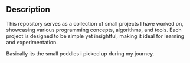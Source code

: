 ## Description
This repository serves as a collection of small projects I have worked on, showcasing various programming concepts, algorithms, and tools. Each project is designed to be simple yet insightful, making it ideal for learning and experimentation.

Basically its the small peddles i picked up during my journey.
